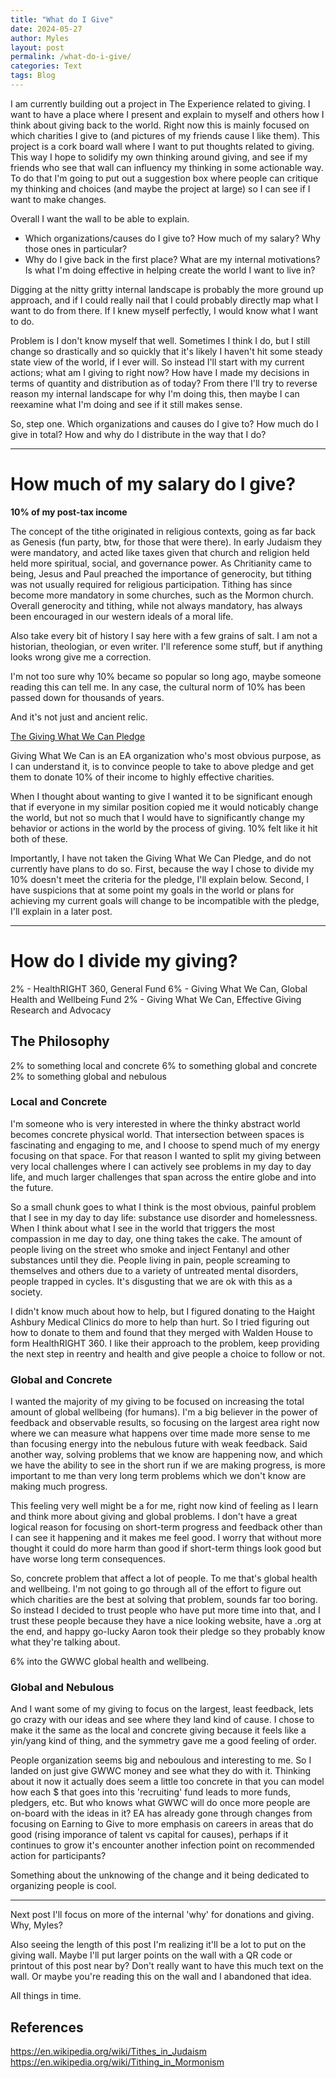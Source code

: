 ```yaml
---
title: "What do I Give"
date: 2024-05-27
author: Myles 
layout: post
permalink: /what-do-i-give/
categories: Text
tags: Blog
---
```


I am currently building out a project in The Experience related to giving. I want to have a place where I present and explain to myself and others how I think about giving back to the world. Right now this is mainly focused on which charities I give to (and pictures of my friends cause I like them). This project is a cork board wall where I want to put thoughts related to giving. This way I hope to solidify my own thinking around giving, and see if my friends who see that wall can influency my thinking in some actionable way. To do that I'm going to put out a suggestion box where people can critique my thinking and choices (and maybe the project at large) so I can see if I want to make changes.

Overall I want the wall to be able to explain.

- Which organizations/causes do I give to? How much of my salary? Why those ones in particular? 
- Why do I give back in the first place? What are my internal motivations? Is what I'm doing effective in helping create the world I want to live in? 

Digging at the nitty gritty internal landscape is probably the more ground up approach, and if I could really nail that I could probably directly map what I want to do from there. If I knew myself perfectly, I would know what I want to do. 

Problem is I don't know myself that well. Sometimes I think I do, but I still change so drastically and so quickly that it's likely I haven't hit some steady state view of the world, if I ever will. So instead I'll start with my current actions; what am I giving to right now? How have I made my decisions in terms of quantity and distribution as of today? From there I'll try to reverse reason my internal landscape for why I'm doing this, then maybe I can reexamine what I'm doing and see if it still makes sense. 

So, step one. Which organizations and causes do I give to? How much do I give in total? How and why do I distribute in the way that I do?

---

# How much of my salary do I give? 

**10% of my post-tax income**

The concept of the tithe originated in religious contexts, going as far back as Genesis (fun party, btw, for those that were there). In early Judaism they were mandatory, and acted like taxes given that church and religion held held more spiritual, social, and governance power. As Chritianity came to being, Jesus and Paul preached the importance of generocity, but tithing was not usually required for religious participation. Tithing has since become more mandatory in some churches, such as the Mormon church. Overall generocity and tithing, while not always mandatory, has always been encouraged in our western ideals of a moral life. 

Also take every bit of history I say here with a few grains of salt. I am not a historian, theologian, or even writer. I'll reference some stuff, but if anything looks wrong give me a correction. 

I'm not too sure why 10% became so popular so long ago, maybe someone reading this can tell me. In any case, the cultural norm of 10% has been passed down for thousands of years. 

And it's not just and ancient relic. 

[The Giving What We Can Pledge](https://www.givingwhatwecan.org/pledge)

Giving What We Can is an EA organization who's most obvious purpose, as I can understand it, is to convince people to take to above pledge and get them to donate 10% of their income to highly effective charities. 

When I thought about wanting to give I wanted it to be significant enough that if everyone in my similar position copied me it would noticably change the world, but not so much that I would have to significantly change my behavior or actions in the world by the process of giving. 10% felt like it hit both of these. 

Importantly, I have not taken the Giving What We Can Pledge, and do not currently have plans to do so. First, because the way I chose to divide my 10% doesn't meet the criteria for the pledge, I'll explain below. Second, I have suspicions that at some point my goals in the world or plans for achieving my current goals will change to be incompatible with the pledge, I'll explain in a later post. 

---

# How do I divide my giving?

2% - HealthRIGHT 360, General Fund
6% - Giving What We Can, Global Health and Wellbeing Fund
2% - Giving What We Can, Effective Giving Research and Advocacy

## The Philosophy

2% to something local and concrete
6% to something global and concrete
2% to something global and nebulous 

### Local and Concrete

I'm someone who is very interested in where the thinky abstract world becomes concrete physical world. That intersection between spaces is fascinating and engaging to me, and I choose to spend much of my energy focusing on that space. For that reason I wanted to split my giving between very local challenges where I can actively see problems in my day to day life, and much larger challenges that span across the entire globe and into the future. 

So a small chunk goes to what I think is the most obvious, painful problem that I see in my day to day life: substance use disorder and homelessness. When I think about what I see in the world that triggers the most compassion in me day to day, one thing takes the cake. The amount of people living on the street who smoke and inject Fentanyl and other substances until they die. People living in pain, people screaming to themselves and others due to a variety of untreated mental disorders, people trapped in cycles. It's disgusting that we are ok with this as a society. 

I didn't know much about how to help, but I figured donating to the Haight Ashbury Medical Clinics do more to help than hurt. So I tried figuring out how to donate to them and found that they merged with Walden House to form HealthRIGHT 360. I like their approach to the problem, keep providing the next step in reentry and health and give people a choice to follow or not. 

### Global and Concrete

I wanted the majority of my giving to be focused on increasing the total amount of global wellbeing (for humans). I'm a big believer in the power of feedback and observable results, so focusing on the largest area right now where we can measure what happens over time made more sense to me than focusing energy into the nebulous future with weak feedback. Said another way, solving problems that we know are happening now, and which we have the ability to see in the short run if we are making progress, is more important to me than very long term problems which we don't know are making much progress. 

This feeling very well might be a for me, right now kind of feeling as I learn and think more about giving and global problems. I don't have a great logical reason for focusing on short-term progress and feedback other than I can see it happening and it makes me feel good. I worry that without more thought it could do more harm than good if short-term things look good but have worse long term consequences. 

So, concrete problem that affect a lot of people. To me that's global health and wellbeing. I'm not going to go through all of the effort to figure out which charities are the best at solving that problem, sounds far too boring. So instead I decided to trust people who have put more time into that, and I trust these people because they have a nice looking website, have a .org at the end, and happy go-lucky Aaron took their pledge so they probably know what they're talking about. 

6% into the GWWC global health and wellbeing.

### Global and Nebulous

And I want some of my giving to focus on the largest, least feedback, lets go crazy with our ideas and see where they land kind of cause. I chose to make it the same as the local and concrete giving because it feels like a yin/yang kind of thing, and the symmetry gave me a good feeling of order. 

People organization seems big and neboulous and interesting to me. So I landed on just give GWWC money and see what they do with it. Thinking about it now it actually does seem a little too concrete in that you can model how each $ that goes into this 'recruiting' fund leads to more funds, pledgers, etc. But who knows what GWWC will do once more people are on-board with the ideas in it? EA has already gone through changes from focusing on Earning to Give to more emphasis on careers in areas that do good (rising imporance of talent vs capital for causes), perhaps if it continues to grow it's encounter another infection point on recommended action for participants? 

Something about the unknowing of the change and it being dedicated to organizing people is cool. 

---

Next post I'll focus on more of the internal 'why' for donations and giving. Why, Myles? 

Also seeing the length of this post I'm realizing it'll be a lot to put on the giving wall. Maybe I'll put larger points on the wall with a QR code or printout of this post near by? Don't really want to have this much text on the wall. Or maybe you're reading this on the wall and I abandoned that idea.

All things in time. 

## References

https://en.wikipedia.org/wiki/Tithes_in_Judaism
https://en.wikipedia.org/wiki/Tithing_in_Mormonism
